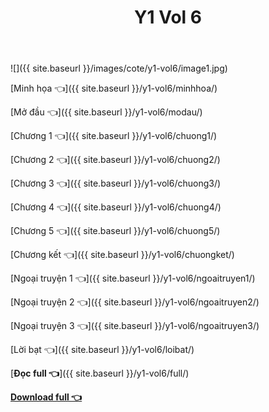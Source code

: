 ﻿---
layout: post
title: Y1 Vol 6
---

![]({{ site.baseurl }}/images/cote/y1-vol6/image1.jpg)

[Minh họa 👈]({{ site.baseurl }}/y1-vol6/minhhoa/)

[Mở đầu 👈]({{ site.baseurl }}/y1-vol6/modau/)

[Chương 1 👈]({{ site.baseurl }}/y1-vol6/chuong1/)

[Chương 2 👈]({{ site.baseurl }}/y1-vol6/chuong2/)

[Chương 3 👈]({{ site.baseurl }}/y1-vol6/chuong3/)

[Chương 4 👈]({{ site.baseurl }}/y1-vol6/chuong4/)

[Chương 5 👈]({{ site.baseurl }}/y1-vol6/chuong5/)

[Chương kết 👈]({{ site.baseurl }}/y1-vol6/chuongket/)

[Ngoại truyện 1 👈]({{ site.baseurl }}/y1-vol6/ngoaitruyen1/)

[Ngoại truyện 2 👈]({{ site.baseurl }}/y1-vol6/ngoaitruyen2/)

[Ngoại truyện 3 👈]({{ site.baseurl }}/y1-vol6/ngoaitruyen3/)

[Lời bạt 👈]({{ site.baseurl }}/y1-vol6/loibat/)

[**Đọc full 👈**]({{ site.baseurl }}/y1-vol6/full/)

[**Download full 👈**](http://link1s.net/cote-y1-vol6)
